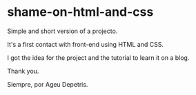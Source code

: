 # shame-on-html-and-css


Simple and short version of a projecto.

It's a first contact with front-end using HTML and CSS.

I got the idea for the project and the tutorial to learn it on a blog. 

Thank you.




Siempre, por Ageu Depetris.

